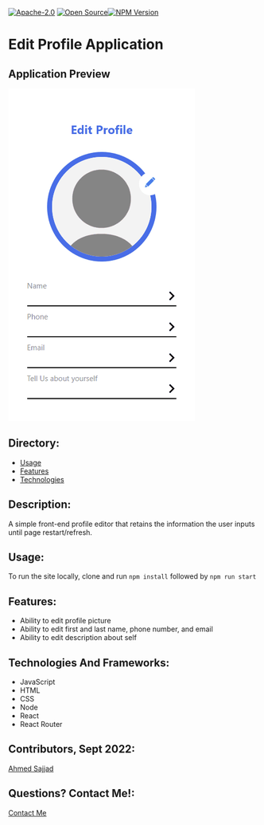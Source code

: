 [![Apache-2.0](https://img.shields.io/badge/Apache-License-blue.svg)](https://opensource.org/licenses/Apache-2.0)  [![Open Source](https://badges.frapsoft.com/os/v1/open-source.svg?v=103)](https://opensource.org/)[![NPM Version](https://img.shields.io/npm/v/npm.svg?style=flat)]()

# Edit Profile Application

## Application Preview
![Screenshot](./assets/images/Website-Preview.gif)

## Directory:
<!-- Disabled until SPA workaround is found
* [Link](https://ahmed-sajjad111.github.io/profile-editor/) -->
* [Usage](#usage)
* [Features](#features)
* [Technologies](#technologies-and-frameworks)

## Description: 
A simple front-end profile editor that retains the information the user inputs until page restart/refresh. 

## Usage:
<!-- Disabled until SPA workaround is found
To use the site on the deployed site click on the link in the [Link](#heroku-link) section -->

To run the site locally, clone and run `npm install` followed by `npm run start`

## Features:
- Ability to edit profile picture
- Ability to edit first and last name, phone number, and email
- Ability to edit description about self

## Technologies And Frameworks:
- JavaScript
- HTML
- CSS
- Node
- React
- React Router

## Contributors, Sept 2022:
[Ahmed Sajjad](https://github.com/Ahmed-Sajjad111)

## Questions? Contact Me!:
[Contact Me](mailto:uasajjad11198@gmail.com)